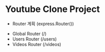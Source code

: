 # Youtube Clone Project

* Router 계획 (express.Router())
- Global Router (/)
- Users Router (/users)
- Videos Router (/videos)